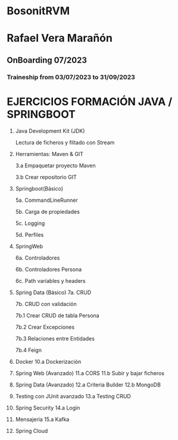 # BosonitRVM
# Rafael Vera Marañón
## OnBoarding 07/2023
### Traineship from 03/07/2023 to 31/09/2023

# EJERCICIOS FORMACIÓN JAVA / SPRINGBOOT 


1. Java Development Kit (JDK)

      Lectura de ficheros y filtado con Stream


3. Herramientas: Maven & GIT

   3.a Empaquetar proyecto Maven

   3.b Crear repositorio GIT


5. Springboot(Básico)

   5a. CommandLineRunner

   5b. Carga de propiedades

   5c. Logging

   5d. Perfiles

6. SpringWeb

   6a. Controladores

   6b. Controladores Persona

   6c. Path variables y headers


7. Spring Data (Básico)
   7a. CRUD

   7b. CRUD con validación

      7b.1 Crear CRUD de tabla Persona

      7b.2 Crear Excepciones

      7b.3 Relaciones entre Entidades

      7b.4 Feign


10. Docker
   10.a Dockerización

11. Spring Web (Avanzado)
   11.a CORS
   11.b Subir y bajar ficheros

12. Spring Data (Avanzado)
   12.a Criteria Builder
   12.b MongoDB

13. Testing con JUnit avanzado
   13.a Testing CRUD

14. Spring Security
   14.a Login

15. Mensajería
   15.a Kafka

16. Spring Cloud